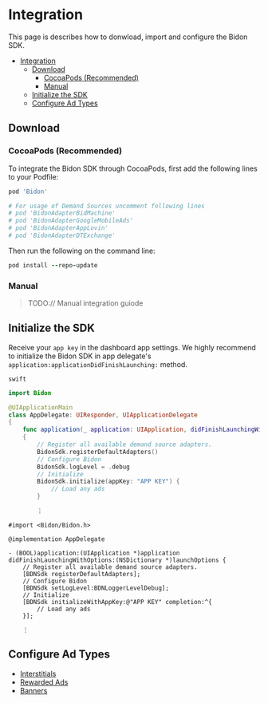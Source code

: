 # Integration

This page is describes how to donwload, import and configure the Bidon SDK. 

- [Integration](#integration)
  - [Download](#download)
    - [CocoaPods (Recommended)](#cocoapods-recommended)
    - [Manual](#manual)
  - [Initialize the SDK](#initialize-the-sdk)
  - [Configure Ad Types](#configure-ad-types)
  
## Download 

### CocoaPods (Recommended)

To integrate the Bidon SDK through CocoaPods, first add the following lines to your Podfile:

``` ruby
pod 'Bidon'

# For usage of Demand Sources uncomment following lines
# pod 'BidonAdapterBidMachine'
# pod 'BidonAdapterGoogleMobileAds'
# pod 'BidonAdapterAppLovin'
# pod 'BidonAdapterDTExchange'

```

Then run the following on the command line:

``` ruby
pod install --repo-update
```

### Manual

> TODO:// Manual integration guiode

## Initialize the SDK

Receive your `app key` in the dashboard app settings. We highly recommend to initialize the Bidon SDK in app delegate's `application:applicationDidFinishLaunching:` method. 

`swift`
```swift
import Bidon

@UIApplicationMain
class AppDelegate: UIResponder, UIApplicationDelegate
{
    func application(_ application: UIApplication, didFinishLaunchingWithOptions launchOptions: [UIApplication.LaunchOptionsKey: Any]?) -> Bool
    {
        // Register all available demand source adapters.
        BidonSdk.registerDefaultAdapters()    
        // Configure Bidon
        BidonSdk.logLevel = .debug
        // Initialize
        BidonSdk.initialize(appKey: "APP KEY") {
            // Load any ads
        }

        ⋮
```

```obj-c
#import <Bidon/Bidon.h>

@implementation AppDelegate

- (BOOL)application:(UIApplication *)application didFinishLaunchingWithOptions:(NSDictionary *)launchOptions {
    // Register all available demand source adapters.
    [BDNSdk registerDefaultAdapters];
    // Configure Bidon
    [BDNSdk setLogLevel:BDNLoggerLevelDebug];
    // Initialize
    [BDNSdk initializeWithAppKey:@"APP KEY" completion:^{
        // Load any ads
    }];

    ⋮
```

## Configure Ad Types

- [Interstitials](/docs/ad-formats/interstitials.md)
- [Rewarded Ads](/docs/ad-formats/rewarded.md)
- [Banners](/docs/ad-formats/banners.md)